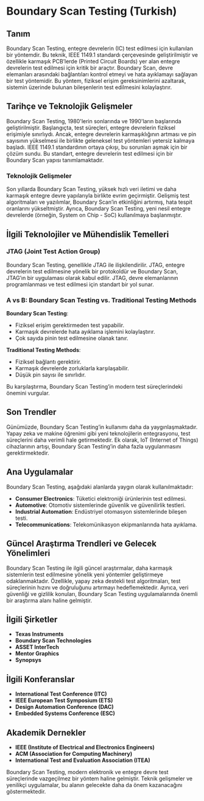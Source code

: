 # Boundary Scan Testing (Turkish)

## Tanım

Boundary Scan Testing, entegre devrelerin (IC) test edilmesi için kullanılan bir yöntemdir. Bu teknik, IEEE 1149.1 standardı çerçevesinde geliştirilmiştir ve özellikle karmaşık PCB’lerde (Printed Circuit Boards) yer alan entegre devrelerin test edilmesi için kritik bir araçtır. Boundary Scan, devre elemanları arasındaki bağlantıları kontrol etmeyi ve hata ayıklamayı sağlayan bir test yöntemidir. Bu yöntem, fiziksel erişim gereksinimlerini azaltarak, sistemin üzerinde bulunan bileşenlerin test edilmesini kolaylaştırır.

## Tarihçe ve Teknolojik Gelişmeler

Boundary Scan Testing, 1980'lerin sonlarında ve 1990'ların başlarında geliştirilmiştir. Başlangıçta, test süreçleri, entegre devrelerin fiziksel erişimiyle sınırlıydı. Ancak, entegre devrelerin karmaşıklığının artması ve pin sayısının yükselmesi ile birlikte geleneksel test yöntemleri yetersiz kalmaya başladı. IEEE 1149.1 standardının ortaya çıkışı, bu sorunları aşmak için bir çözüm sundu. Bu standart, entegre devrelerin test edilmesi için bir Boundary Scan yapısı tanımlamaktadır.

### Teknolojik Gelişmeler

Son yıllarda Boundary Scan Testing, yüksek hızlı veri iletimi ve daha karmaşık entegre devre yapılarıyla birlikte evrim geçirmiştir. Gelişmiş test algoritmaları ve yazılımlar, Boundary Scan’in etkinliğini artırmış, hata tespit oranlarını yükseltmiştir. Ayrıca, Boundary Scan Testing, yeni nesil entegre devrelerde (örneğin, System on Chip - SoC) kullanılmaya başlanmıştır.

## İlgili Teknolojiler ve Mühendislik Temelleri

### JTAG (Joint Test Action Group)

Boundary Scan Testing, genellikle JTAG ile ilişkilendirilir. JTAG, entegre devrelerin test edilmesine yönelik bir protokoldür ve Boundary Scan, JTAG’ın bir uygulaması olarak kabul edilir. JTAG, devre elemanlarının programlanması ve test edilmesi için standart bir yol sunar.

### A vs B: Boundary Scan Testing vs. Traditional Testing Methods

**Boundary Scan Testing**:
- Fiziksel erişim gerektirmeden test yapabilir.
- Karmaşık devrelerde hata ayıklama işlemini kolaylaştırır.
- Çok sayıda pinin test edilmesine olanak tanır.

**Traditional Testing Methods**:
- Fiziksel bağlantı gerektirir.
- Karmaşık devrelerde zorluklarla karşılaşabilir.
- Düşük pin sayısı ile sınırlıdır.

Bu karşılaştırma, Boundary Scan Testing’in modern test süreçlerindeki önemini vurgular.

## Son Trendler

Günümüzde, Boundary Scan Testing’in kullanımı daha da yaygınlaşmaktadır. Yapay zeka ve makine öğrenimi gibi yeni teknolojilerin entegrasyonu, test süreçlerini daha verimli hale getirmektedir. Ek olarak, IoT (Internet of Things) cihazlarının artışı, Boundary Scan Testing’in daha fazla uygulanmasını gerektirmektedir.

## Ana Uygulamalar

Boundary Scan Testing, aşağıdaki alanlarda yaygın olarak kullanılmaktadır:
- **Consumer Electronics**: Tüketici elektroniği ürünlerinin test edilmesi.
- **Automotive**: Otomotiv sistemlerinde güvenlik ve güvenilirlik testleri.
- **Industrial Automation**: Endüstriyel otomasyon sistemlerinde bileşen testi.
- **Telecommunications**: Telekomünikasyon ekipmanlarında hata ayıklama.

## Güncel Araştırma Trendleri ve Gelecek Yönelimleri

Boundary Scan Testing ile ilgili güncel araştırmalar, daha karmaşık sistemlerin test edilmesine yönelik yeni yöntemler geliştirmeye odaklanmaktadır. Özellikle, yapay zeka destekli test algoritmaları, test süreçlerinin hızını ve doğruluğunu artırmayı hedeflemektedir. Ayrıca, veri güvenliği ve gizlilik konuları, Boundary Scan Testing uygulamalarında önemli bir araştırma alanı haline gelmiştir.

## İlgili Şirketler

- **Texas Instruments**
- **Boundary Scan Technologies**
- **ASSET InterTech**
- **Mentor Graphics**
- **Synopsys**

## İlgili Konferanslar

- **International Test Conference (ITC)**
- **IEEE European Test Symposium (ETS)**
- **Design Automation Conference (DAC)**
- **Embedded Systems Conference (ESC)**

## Akademik Dernekler

- **IEEE (Institute of Electrical and Electronics Engineers)**
- **ACM (Association for Computing Machinery)**
- **International Test and Evaluation Association (ITEA)**

Boundary Scan Testing, modern elektronik ve entegre devre test süreçlerinde vazgeçilmez bir yöntem haline gelmiştir. Teknik gelişmeler ve yenilikçi uygulamalar, bu alanın gelecekte daha da önem kazanacağını göstermektedir.